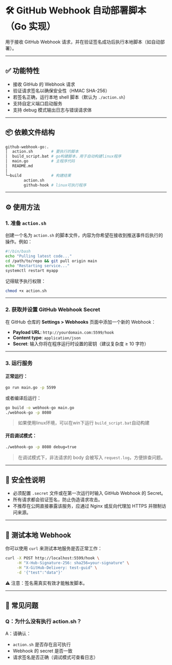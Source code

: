 # 🛠️ GitHub Webhook 自动部署脚本（Go 实现）

用于接收 GitHub Webhook 请求，并在验证签名成功后执行本地脚本（如自动部署）。

---

## ✅ 功能特性

- 接收 GitHub 的 Webhook 请求
- 验证请求签名以确保安全性（HMAC SHA-256）
- 若签名正确，运行本地 shell 脚本（默认为 `./action.sh`）
- 支持自定义端口启动服务
- 支持 debug 模式输出日志与错误请求体

---

## 📦 依赖文件结构

```bash
github-webhook-go:.
│  action.sh		# 要执行的脚本
│  build_script.bat	# go构建脚本，用于自动构建linux程序
│  main.go			# 主程序代码
│  README.md
│
└─build				# 构建结果
        action.sh
        github-hook	# linux可执行程序
```

---

## ⚙️ 使用方法

### 1. 准备 `action.sh`

创建一个名为 `action.sh` 的脚本文件，内容为你希望在接收到推送事件后执行的操作。例如：

```bash
#!/bin/bash
echo "Pulling latest code..."
cd /path/to/repo && git pull origin main
echo "Restarting service..."
systemctl restart myapp
```

记得赋予执行权限：

```bash
chmod +x action.sh
```

---

### 2. 获取并设置 GitHub Webhook Secret

在 GitHub 仓库的 **Settings > Webhooks** 页面中添加一个新的 Webhook：

- **Payload URL**: `http://yourdomain.com:5599/hook`
- **Content type**: `application/json`
- **Secret**: 输入你将在程序运行时设置的密钥（建议复杂度 ≥ 10 字符）

---

### 3. 运行服务

#### 正常运行：

```bash
go run main.go -p 5599
```

或者编译后运行：

```bash
go build -o webhook-go main.go
./webhook-go -p 8080
```

> 如果使用linux环境，可以在win下运行 `build_script.bat`自动构建

#### 开启调试模式：

```bash
./webhook-go -p 8080 debug=true
```

> 在调试模式下，非法请求的 body 会被写入 `request.log`，方便排查问题。

---

## 🔐 安全性说明

- 必须配置 `.secret` 文件或在第一次运行时输入 GitHub Webhook 的 Secret。
- 所有请求都会验证签名，防止伪造请求攻击。
- 不推荐在公网直接暴露该服务，应通过 Nginx 或反向代理加 HTTPS 并限制访问来源。

---

## 🧪 测试本地 Webhook

你可以使用 `curl` 来测试本地服务是否正常工作：

```bash
curl -X POST http://localhost:5599/hook \
     -H "X-Hub-Signature-256: sha256=your-signature" \
     -H "X-GitHub-Delivery: test-guid" \
     -d '{"test":"data"}'
```

⚠️ 注意：签名需真实有效才能触发脚本。

---

## 📌 常见问题

### Q：为什么没有执行 action.sh？

A：请确认：
- `action.sh` 是否存在且可执行
- Webhook 的 secret 是否一致
- 请求签名是否正确（调试模式可查看日志）
